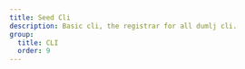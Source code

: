 ```yaml
---
title: Seed Cli
description: Basic cli, the registrar for all dumlj cli.
group:
  title: CLI
  order: 9
---
```


<embed-project src="@dumlj/seed-cli"></embed-project>
